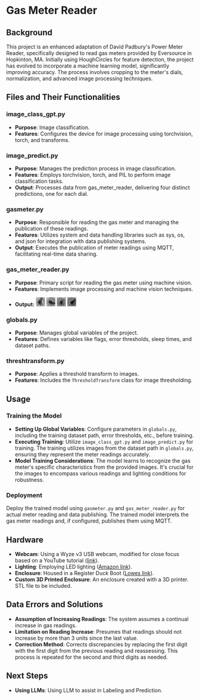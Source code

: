 # Gas Meter Reader

## Background
This project is an enhanced adaptation of David Padbury's Power Meter Reader, specifically designed to read gas meters provided by Eversource in Hopkinton, MA. Initially using HoughCircles for feature detection, the project has evolved to incorporate a machine learning model, significantly improving accuracy. The process involves cropping to the meter's dials, normalization, and advanced image processing techniques.

## Files and Their Functionalities

### image_class_gpt.py
- **Purpose**: Image classification.
- **Features**: Configures the device for image processing using torchvision, torch, and transforms.

### image_predict.py
- **Purpose**: Manages the prediction process in image classification.
- **Features**: Employs torchvision, torch, and PIL to perform image classification tasks.
- **Output**: Processes data from gas_meter_reader, delivering four distinct predictions, one for each dial.
### gasmeter.py
- **Purpose**: Responsible for reading the gas meter and managing the publication of these readings.
- **Features**: Utilizes system and data handling libraries such as sys, os, and json for integration with data publishing systems.
- **Output**: Executes the publication of meter readings using MQTT, facilitating real-time data sharing.
### gas_meter_reader.py
- **Purpose**: Primary script for reading the gas meter using machine vision.
- **Features**: Implements image processing and machine vision techniques.
- <p><b>Output:</b>
  <img src="/images/0-crop-0.jpg" alt="Dial 1" title="Dial 1" width="5%">
  <img src="/images/0-crop-1.jpg" alt="Dial 2" title="Dial 2" width="5%">
  <img src="/images/0-crop-2.jpg" alt="Dial 3" title="Dial 3" width="5%">
  <img src="/images/0-crop-3.jpg" alt="Dial 4" title="Dial 4" width="5%">
</p>

### globals.py
- **Purpose**: Manages global variables of the project.
- **Features**: Defines variables like flags, error thresholds, sleep times, and dataset paths.

### threshtransform.py
- **Purpose**: Applies a threshold transform to images.
- **Features**: Includes the `ThresholdTransform` class for image thresholding.

## Usage

### Training the Model
- **Setting Up Global Variables**: Configure parameters in `globals.py`, including the training dataset path, error thresholds, etc., before training.
- **Executing Training**: Utilize `image_class_gpt.py` and `image_predict.py` for training. The training utilizes images from the dataset path in `globals.py`, ensuring they represent the meter readings accurately.
- **Model Training Considerations**: The model learns to recognize the gas meter's specific characteristics from the provided images. It's crucial for the images to encompass various readings and lighting conditions for robustness.

### Deployment
Deploy the trained model using `gasmeter.py` and `gas_meter_reader.py` for actual meter reading and data publishing. The trained model interprets the gas meter readings and, if configured, publishes them using MQTT.

## Hardware
- **Webcam**: Using a Wyze v3 USB webcam, modified for close focus based on a YouTube tutorial ([link](https://www.youtube.com/watch?v=PnqDFVH_lfU&t=367s)).
- **Lighting**: Employing LED lighting ([Amazon link](https://www.amazon.com/gp/product/B072QWJRBS/ref=ppx_yo_dt_b_asin_title_o02_s00?ie=UTF8&th=1)).
- **Enclosure**: Housed in a Register Duck Boot ([Lowes link](https://www.lowes.com/pd/IMPERIAL-10-in-x-6-in-x-6-in-Galvanized-Steel-Straight-Register-Duct-Boot/1000237469)).
- **Custom 3D Printed Enclosure**: An enclosure created with a 3D printer. STL file to be included.

## Data Errors and Solutions
- **Assumption of Increasing Readings**: The system assumes a continual increase in gas readings.
- **Limitation on Reading Increase**: Presumes that readings should not increase by more than 3 units since the last value.
- **Correction Method**: Corrects discrepancies by replacing the first digit with the first digit from the previous reading and reassessing. This process is repeated for the second and third digits as needed.

## Next Steps
- **Using LLMs**: Using LLM to assist in Labeling and Prediction. 
